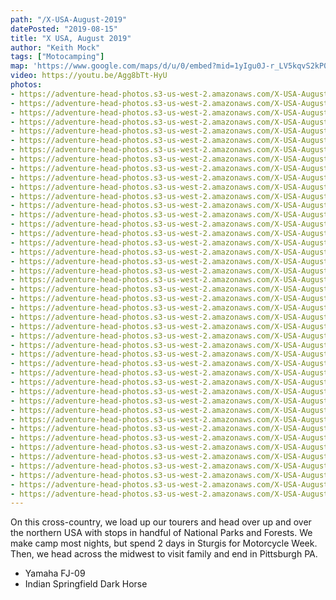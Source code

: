```yaml
---
path: "/X-USA-August-2019"
datePosted: "2019-08-15"
title: "X USA, August 2019"
author: "Keith Mock"
tags: ["Motocamping"]
map: 'https://www.google.com/maps/d/u/0/embed?mid=1yIgu0J-r_LV5kqvS2kP0wt-wc9R2Yhh8'
video: https://youtu.be/Agg8bTt-HyU
photos:
- https://adventure-head-photos.s3-us-west-2.amazonaws.com/X-USA-August-2019/IMG_8042.jpeg
- https://adventure-head-photos.s3-us-west-2.amazonaws.com/X-USA-August-2019/IMG_0463.jpeg
- https://adventure-head-photos.s3-us-west-2.amazonaws.com/X-USA-August-2019/IMG_0739.jpeg
- https://adventure-head-photos.s3-us-west-2.amazonaws.com/X-USA-August-2019/IMG_1046.jpeg
- https://adventure-head-photos.s3-us-west-2.amazonaws.com/X-USA-August-2019/IMG_1143.jpeg
- https://adventure-head-photos.s3-us-west-2.amazonaws.com/X-USA-August-2019/IMG_1698.jpeg
- https://adventure-head-photos.s3-us-west-2.amazonaws.com/X-USA-August-2019/IMG_1882.jpeg
- https://adventure-head-photos.s3-us-west-2.amazonaws.com/X-USA-August-2019/IMG_2269.jpeg
- https://adventure-head-photos.s3-us-west-2.amazonaws.com/X-USA-August-2019/IMG_2273.jpeg
- https://adventure-head-photos.s3-us-west-2.amazonaws.com/X-USA-August-2019/IMG_2279.jpeg
- https://adventure-head-photos.s3-us-west-2.amazonaws.com/X-USA-August-2019/IMG_2301.jpeg
- https://adventure-head-photos.s3-us-west-2.amazonaws.com/X-USA-August-2019/IMG_2311.jpeg
- https://adventure-head-photos.s3-us-west-2.amazonaws.com/X-USA-August-2019/IMG_2319.jpeg
- https://adventure-head-photos.s3-us-west-2.amazonaws.com/X-USA-August-2019/IMG_2341.jpeg
- https://adventure-head-photos.s3-us-west-2.amazonaws.com/X-USA-August-2019/IMG_2506.png
- https://adventure-head-photos.s3-us-west-2.amazonaws.com/X-USA-August-2019/IMG_2507.png
- https://adventure-head-photos.s3-us-west-2.amazonaws.com/X-USA-August-2019/IMG_2818.jpeg
- https://adventure-head-photos.s3-us-west-2.amazonaws.com/X-USA-August-2019/IMG_3243.jpeg
- https://adventure-head-photos.s3-us-west-2.amazonaws.com/X-USA-August-2019/IMG_3372.jpeg
- https://adventure-head-photos.s3-us-west-2.amazonaws.com/X-USA-August-2019/IMG_4303.jpeg
- https://adventure-head-photos.s3-us-west-2.amazonaws.com/X-USA-August-2019/IMG_4651.jpeg
- https://adventure-head-photos.s3-us-west-2.amazonaws.com/X-USA-August-2019/IMG_5016.jpeg
- https://adventure-head-photos.s3-us-west-2.amazonaws.com/X-USA-August-2019/IMG_5036.jpeg
- https://adventure-head-photos.s3-us-west-2.amazonaws.com/X-USA-August-2019/IMG_5076.jpeg
- https://adventure-head-photos.s3-us-west-2.amazonaws.com/X-USA-August-2019/IMG_5283.jpeg
- https://adventure-head-photos.s3-us-west-2.amazonaws.com/X-USA-August-2019/IMG_5606.jpeg
- https://adventure-head-photos.s3-us-west-2.amazonaws.com/X-USA-August-2019/IMG_5741.jpeg
- https://adventure-head-photos.s3-us-west-2.amazonaws.com/X-USA-August-2019/IMG_6211.jpeg
- https://adventure-head-photos.s3-us-west-2.amazonaws.com/X-USA-August-2019/IMG_6788.jpeg
- https://adventure-head-photos.s3-us-west-2.amazonaws.com/X-USA-August-2019/IMG_7313.jpeg
- https://adventure-head-photos.s3-us-west-2.amazonaws.com/X-USA-August-2019/IMG_7600.jpeg
- https://adventure-head-photos.s3-us-west-2.amazonaws.com/X-USA-August-2019/IMG_7936.jpeg
- https://adventure-head-photos.s3-us-west-2.amazonaws.com/X-USA-August-2019/IMG_8584.jpeg
- https://adventure-head-photos.s3-us-west-2.amazonaws.com/X-USA-August-2019/IMG_8589.jpeg
- https://adventure-head-photos.s3-us-west-2.amazonaws.com/X-USA-August-2019/IMG_8596.jpeg
- https://adventure-head-photos.s3-us-west-2.amazonaws.com/X-USA-August-2019/10CPROI190804-142543.jpeg
- https://adventure-head-photos.s3-us-west-2.amazonaws.com/X-USA-August-2019/10CPROI190806-105627.jpeg
- https://adventure-head-photos.s3-us-west-2.amazonaws.com/X-USA-August-2019/10CPROI190806-160108.jpeg
- https://adventure-head-photos.s3-us-west-2.amazonaws.com/X-USA-August-2019/10CPROI190806-193649.jpeg
- https://adventure-head-photos.s3-us-west-2.amazonaws.com/X-USA-August-2019/10CPROI190807-143146.jpeg
- https://adventure-head-photos.s3-us-west-2.amazonaws.com/X-USA-August-2019/10CPROI190807-145319.jpeg
- https://adventure-head-photos.s3-us-west-2.amazonaws.com/X-USA-August-2019/10CPROI190809-111328.jpeg
- https://adventure-head-photos.s3-us-west-2.amazonaws.com/X-USA-August-2019/10CPROI190811-144444.jpeg
- https://adventure-head-photos.s3-us-west-2.amazonaws.com/X-USA-August-2019/10CPROI190811-152905.jpeg
---
```


On this cross-country, we load up our tourers and head over up and over the northern USA with stops in handful of National Parks and Forests. We make camp most nights, but spend 2 days in Sturgis for Motorcycle Week. Then, we head across the midwest to visit family and end in Pittsburgh PA.

- Yamaha FJ-09
- Indian Springfield Dark Horse